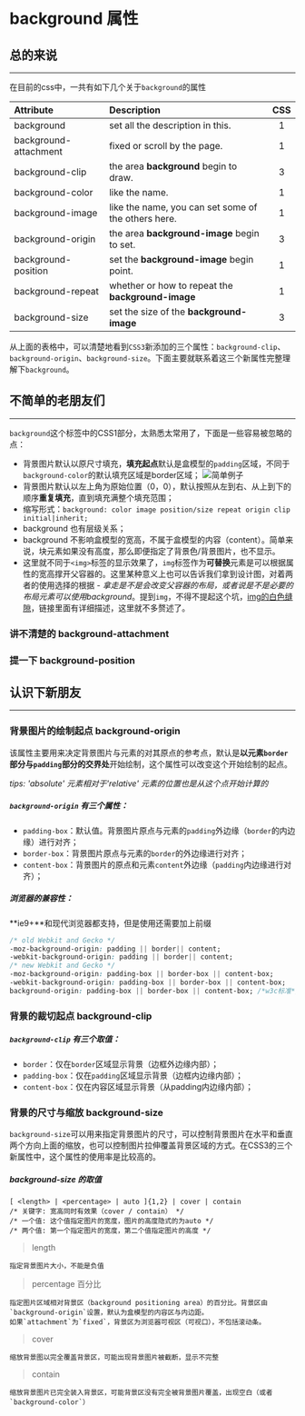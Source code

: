 # background 属性

## 总的来说
---
在目前的css中，一共有如下几个关于`background`的属性

|Attribute|Description|CSS|
|:--|:--|:--:|
|background|set all the description in this.|1|
|background-attachment|fixed or scroll by the page.|1|
|background-clip|the area **background** begin to draw.|3|
|background-color|like the name.|1|
|background-image|like the name, you can set some of the others here.|1|
|background-origin|the area **background-image** begin to set.|3|
|background-position|set the **background-image** begin point.|1|
|background-repeat|whether or how to repeat the **background-image**|1|
|background-size|set the size of the **background-image**|3|

从上面的表格中，可以清楚地看到`CSS3`新添加的三个属性：`background-clip`、`background-origin`、`background-size`。下面主要就联系着这三个新属性完整理解下`background`。

## 不简单的老朋友们
---
`background`这个标签中的CSS1部分，太熟悉太常用了，下面是一些容易被忽略的点：
- 背景图片默认以原尺寸填充，**填充起点**默认是盒模型的`padding`区域，不同于`background-color`的默认填充区域是border区域；
![简单例子]()
- 背景图片默认以左上角为原始位置（0，0），默认按照从左到右、从上到下的顺序**重复填充**，直到填充满整个填充范围；
- 缩写形式：`background: color image position/size repeat origin clip initial|inherit;`
- background 也有层级关系；
- background 不影响盒模型的宽高，不属于盒模型的内容（content）。简单来说，块元素如果没有高度，那么即便指定了背景色/背景图片，也不显示。
- 这里就不同于`<img>`标签的显示效果了，`img`标签作为**可替换**元素是可以根据属性的宽高撑开父容器的。这里某种意义上也可以告诉我们拿到设计图，对着两者的使用选择的根据 - *拿走是不是会改变父容器的布局，或者说是不是必要的布局元素可以使用background*。提到`img`，不得不提起这个坑，[img的白色缝隙]()，链接里面有详细描述，这里就不多赘述了。

### 讲不清楚的 background-attachment

### 提一下 background-position



## 认识下新朋友
---

### 背景图片的绘制起点 background-origin

该属性主要用来决定背景图片与元素的对其原点的参考点，默认是**以元素`border`部分与`padding`部分的交界处**开始绘制，这个属性可以改变这个开始绘制的起点。

*tips: 'absolute' 元素相对于'relative' 元素的位置也是从这个点开始计算的*

##### `background-origin` 有三个属性：
- `padding-box`：默认值。背景图片原点与元素的`padding`外边缘（`border`的内边缘）进行对齐；
- `border-box`：背景图片原点与元素的`border`的外边缘进行对齐；
- `content-box`：背景图片的原点和元素`content`外边缘（`padding`内边缘进行对齐）；

##### 浏览器的兼容性：
**ie9+**和现代浏览器都支持，但是使用还需要加上前缀

```CSS
/* old Webkit and Gecko */
-moz-background-origin: padding || border|| content;
-webkit-background-origin: padding || border|| content;
/* new Webkit and Gecko */
-moz-background-origin: padding-box || border-box || content-box;
-webkit-background-origin: padding-box || border-box || content-box;
background-origin: padding-box || border-box || content-box; /*w3c标准*/
```


### 背景的裁切起点 background-clip

##### `background-clip` 有三个取值：
- `border`：仅在`border`区域显示背景（边框外边缘内部）；
- `padding-box`：仅在`padding`区域显示背景（边框内边缘内部）；
- `content-box`：仅在内容区域显示背景（从padding内边缘内部）；

### 背景的尺寸与缩放 background-size

`background-size`可以用来指定背景图片的尺寸，可以控制背景图片在水平和垂直两个方向上面的缩放，也可以控制图片拉伸覆盖背景区域的方式。在CSS3的三个新属性中，这个属性的使用率是比较高的。

##### background-size 的取值
```
[ <length> | <percentage> | auto ]{1,2} | cover | contain
/* 关键字: 宽高同时有效果（cover / contain） */
/* 一个值: 这个值指定图片的宽度，图片的高度隐式的为auto */
/* 两个值: 第一个指定图片的宽度，第二个值指定图片的高度 */
```
> length
>
    指定背景图片大小，不能是负值
>
> percentage 百分比
>
    指定图片区域相对背景区（background positioning area）的百分比。背景区由`background-origin`设置，默认为盒模型的内容区与内边距。
    如果`attachment`为`fixed`，背景区为浏览器可视区（可视口），不包括滚动条。
> cover
>
    缩放背景图以完全覆盖背景区，可能出现背景图片被截断，显示不完整
>
> contain
>
    缩放背景图片已完全装入背景区，可能背景区没有完全被背景图片覆盖，出现空白（或者`background-color`）
>
>
>
>
>
>
